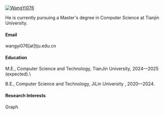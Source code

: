 

[![WangYi076](https://img.shields.io/badge/WangYi076-github-blue?logo=github)](https://github.com/WangYi076)

He is currently pursuing a Master's degree in Computer Science at Tianjin University.

#### Email
wangyi076[at]tju.edu.cn

#### Education
M.E., Computer Science and Technology, TianJin University, 2024—2025 (expected).\

B.E., Computer Science and Technology, JiLin University , 2020—2024.

#### Research Interests
Graph

